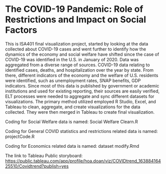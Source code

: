 # The COVID-19 Pandemic: Role of Restrictions and Impact on Social Factors

This is ISA401 final visualization project, started by looking at the data collected about COVID-19 cases and went further to identify how the dynamics of the economy and social welfare have shifted since the case of COVID-19 was identified in the U.S. in January of 2020. Data was aggregated from a diverse range of sources. COVID-19 data relating to identified cases, deaths, and hospitalization over the year by state. From there, different indicators of the economy and the welfare of U.S. residents were identified, such as unemployment rates, SNAP benefits, GDP indicators. Since most of this data is published by government or academic institutions and used for existing reporting, their sources are easily verified, ELT processes were needed to aggregate and sync different datasets for visualizations. The primary method utilized employed R Studio, Excel, and Tableau to clean, aggregate, and create visualizations for the data collected. They were then merged in Tableau to create final visualization.

Coding for Social Welfare data is named: Social Welfare Clearn.R

Coding for General COVID statistics and restrictions related data is named: projectCode.R

Coding for Economics related data is named: dataset modify.Rmd

The link to Tableau Public storyboard: https://public.tableau.com/app/profile/hoa.doan/viz/COVIDtrend_16388416425510/Covidtrend?publish=yes

